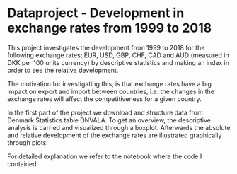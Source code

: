 # Dataproject - Development in exchange rates from 1999 to 2018

This project investigates the development from 1999 to 2018 for the following exchange rates; EUR, USD, GBP, CHF, CAD and AUD (measured in DKK per 100 units currency) by descriptive statistics and making an index in order to see the relative development. 

The motivation for investigating this, is that exchange rates have a big impact on export and import between countries, i.e. the changes in the exchange rates will affect the competitiveness for a given country.

In the first part of the project we download and structure data from Denmark Statistics table DNVALA. To get an overview, the descriptive analysis is carried and visualized through a boxplot. Afterwards the absolute and relative development of the exchange rates are illustrated graphically through plots.

For detailed explanation we refer to the notebook where the code I contained.   
